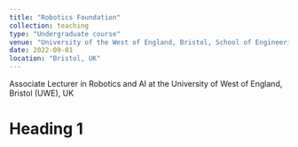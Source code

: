 ```yaml
---
title: "Robotics Foundation"
collection: teaching
type: "Undergraduate course"
venue: "University of the West of England, Bristol, School of Engineering"
date: 2022-09-01
location: "Bristol, UK"
---
```


Associate Lecturer in Robotics and AI at the University of West of England, Bristol (UWE), UK


Heading 1
======

